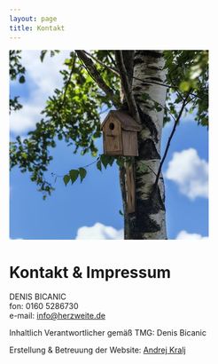```yaml
---
layout: page
title: Kontakt
---
```

![Bild zu Beratung](/images/kontakt.jpg)
# Kontakt & Impressum
DENIS BICANIC  
fon: 0160 5286730  
e-mail: <info@herzweite.de>


Inhaltlich Verantwortlicher gemäß TMG: Denis Bicanic

Erstellung & Betreuung der Website:  [Andrej Kralj](http://www.kralj.de/) 


